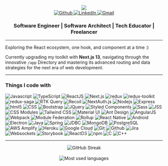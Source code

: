 <div align="center">
  <img src="https://readme-typing-svg.herokuapp.com/?font=Righteous&size=35&center=true&vCenter=true&width=500&height=70&duration=2500&lines=Hi+There!+👋;+I'm+Saketh!;" />
  <div>
    <a href="https://github.com/ssakethraj" target="_blank">
      <img alt="Github" src="https://img.shields.io/badge/-ssakethraj-181717?style=for-the-badge&logo=github&logoColor=white" />
    </a>
    <a href="https://www.linkedin.com/in/ssakethraj" target="_blank">
      <img alt="LinkedIn" src="https://img.shields.io/badge/-in/ssakethraj-0A66C2?style=for-the-badge&logo=linkedin&logoColor=white" />
    </a>
    <a href="mailto:ssakethraj@gmail.com" target="_blank">
      <img alt="Gmail" src="https://img.shields.io/badge/-ssakethraj-EA4335?style=for-the-badge&logo=gmail&logoColor=white" />
    </a>
  </div>
  <h3 align="center">Software Engineer | Software Architect | Tech Educator | Freelancer </h3>
</div>
<hr />
<p>Exploring the React ecosystem, one hook, and component at a time :)</p>
<p>Currently upgrading my toolkit with <strong>Next.js 13</strong>, navigating through the innovative <code>/app</code> Directory and mastering its advanced routing and data strategies for the next era of web development.</p>
<hr />
<h3>Things I code with</h3>
<p>
  <img alt="Javascript" src="https://img.shields.io/badge/Javascript-F7DF1E?style=for-the-badge&logo=javascript&logoColor=black" />
  <img alt="TypeScript" src="https://img.shields.io/badge/-TypeScript-007ACC?style=for-the-badge&logo=typescript&logoColor=white" />
  <img alt="ReactJS" src="https://img.shields.io/badge/-React-61DAFB?style=for-the-badge&logo=react&logoColor=black" />
  <img alt="Next.js" src="https://img.shields.io/badge/next.js-000000?style=for-the-badge&logo=nextdotjs&logoColor=white" />
  <img alt="redux" src="https://img.shields.io/badge/-Redux-764ABC?style=for-the-badge&logo=redux&logoColor=white" />
  <img alt="redux-toolkit" src="https://img.shields.io/badge/-Redux Toolkit-764ABC?style=for-the-badge&logo=redux&logoColor=white" />
  <img alt="redux-saga" src="https://img.shields.io/badge/-Redux Saga-999999?style=for-the-badge&logo=redux-saga&logoColor=white" />
  <img alt="RTK Query" src="https://img.shields.io/badge/RTK Query-764ABC?style=for-the-badge&logo=redux&logoColor=white" />
  <img alt="Recoil" src="https://img.shields.io/badge/-Recoil-3578E5?style=for-the-badge&logo=recoil&logoColor=white" />
  <img alt="NextAuth.js" src="https://img.shields.io/badge/-NextAuth.js-3578E5?style=for-the-badge&logo=nextdotjs&logoColor=white" />
  <img alt="Nodejs" src="https://img.shields.io/badge/-Nodejs-339933?style=for-the-badge&logo=Node.js&logoColor=white" />
  <img alt="Express" src="https://img.shields.io/badge/-Express-000000?style=for-the-badge&logo=express&logoColor=white" />
  <img alt="html5" src="https://img.shields.io/badge/-HTML5-E34F26?style=for-the-badge&logo=html5&logoColor=white" />
  <img alt="CSS" src="https://img.shields.io/badge/-CSS-1572B6?style=for-the-badge&logo=css3&logoColor=white" />
  <img alt="Bootstrap" src="https://img.shields.io/badge/-Bootstrap-7952B3?style=for-the-badge&logo=bootstrap&logoColor=white" />
  <img alt="JQuery" src="https://img.shields.io/badge/-JQuery-0769AD?style=for-the-badge&logo=jquery&logoColor=white" />
  <img alt="Styled Components" src="https://img.shields.io/badge/-Styled Components-DB7093?style=for-the-badge&logo=styled-components&logoColor=white" />
  <img alt="Sass" src="https://img.shields.io/badge/-Sass-CC6699?style=for-the-badge&logo=sass&logoColor=white" />
  <img alt="JSS" src="https://img.shields.io/badge/-JSS-F7DF1E?style=for-the-badge&logo=jss&logoColor=black" />
  <img alt="CSS Modules" src="https://img.shields.io/badge/-CSS Modules-000000?style=for-the-badge&logo=css-modules&logoColor=white" />
  <img alt="Tailwind CSS" src="https://img.shields.io/badge/-Tailwind CSS-06B6D4?style=for-the-badge&logo=tailwind-css&logoColor=white" />
  <img alt="Material UI" src="https://img.shields.io/badge/-Material UI-007FFF?style=for-the-badge&logo=mui&logoColor=white" />
  <img alt="Ant Design" src="https://img.shields.io/badge/-Ant Design-0170FE?style=for-the-badge&logo=antd&logoColor=white" />
  <img alt="AngularJS" src="https://img.shields.io/badge/-AngularJS-0F0F11?style=for-the-badge&logo=angular&logoColor=white" />
  <img alt="Webpack" src="https://img.shields.io/badge/-Webpack-8DD6F9?style=for-the-badge&logo=webpack&logoColor=white" />
  <img alt="Module Federation" src="https://img.shields.io/badge/-Module Federation-8DD6F9?style=for-the-badge&logo=webpack&logoColor=white" />
  <img alt="Rollup" src="https://img.shields.io/badge/-Rollup-EC4A3F?style=for-the-badge&logo=rollup.js&logoColor=white" />
  <img alt="React Native" src="https://img.shields.io/badge/-React Native-61DAFB?style=for-the-badge&logo=react&logoColor=black" />
  <img alt="Android" src="https://img.shields.io/badge/-Android-34A853?style=for-the-badge&logo=android&logoColor=white" />
  <img alt="Electron" src="https://img.shields.io/badge/-Electron-34A853?style=for-the-badge&logo=electron&logoColor=white" />
  <img alt="Java" src="https://img.shields.io/badge/-Java-5383a1?style=for-the-badge&logo=java&logoColor=white" />
  <img alt="Spring" src="https://img.shields.io/badge/-Spring-6DB33F?style=for-the-badge&logo=spring&logoColor=white" />
  <img alt="JDBC" src="https://img.shields.io/badge/-JDBC-5383a1?style=for-the-badge&logo=jdbc&logoColor=white" />
  <img alt="MongoDB" src="https://img.shields.io/badge/-MongoDB-47A248?style=for-the-badge&logo=mongodb&logoColor=white" />
  <img alt="PostgreSQL" src="https://img.shields.io/badge/-PostgreSQL-4169E1?style=for-the-badge&logo=postgresql&logoColor=white" />
  <img alt="AWS Amplify" src="https://img.shields.io/badge/-AWS Amplify-FF9900?style=for-the-badge&logo=AWS-Amplify&logoColor=white" />
  <img alt="Heroku" src="https://img.shields.io/badge/-Heroku-430098?style=for-the-badge&logo=heroku&logoColor=white" />
  <img alt="Google Cloud" src="https://img.shields.io/badge/-Google Cloud-4285F4?style=for-the-badge&logo=google-cloud&logoColor=white" />
  <img alt="Git" src="https://img.shields.io/badge/-Git-F05032?style=for-the-badge&logo=git&logoColor=white" />
  <img alt="Github" src="https://img.shields.io/badge/-Github-181717?style=for-the-badge&logo=github&logoColor=white" />
  <img alt="Jira" src="https://img.shields.io/badge/-Jira-0052CC?style=for-the-badge&logo=jira&logoColor=white" />
  <img alt="Websockets" src="https://img.shields.io/badge/-Websockets-010101?style=for-the-badge&logo=socket.io&logoColor=white" />
  <img alt="Storybook" src="https://img.shields.io/badge/-Storybook-FF4785?style=for-the-badge&logo=storybook&logoColor=white" />
  <img alt="ReactD3" src="https://img.shields.io/badge/-ReactD3-F9A03C?style=for-the-badge&logo=d3.js&logoColor=white" />
  <img alt="npm" src="https://img.shields.io/badge/-NPM-CB3837?style=for-the-badge&logo=npm&logoColor=white" />
  <img alt="C" src="https://img.shields.io/badge/-C-A8B9CC?style=for-the-badge&logo=c&logoColor=white" />
  <img alt="C++" src="https://img.shields.io/badge/-C++-00599C?style=for-the-badge&logo=c%2B%2B&logoColor=white" />
</p>
<hr/>

<div align="center">
  <img src="https://streak-stats.demolab.com?user=ssakethraj&theme=gruvbox&hide_current_streak=true&border_radius=0" alt="GitHub Streak" />  
</div>
<br/>
<div align="center">
  <img src="https://github-readme-stats.vercel.app/api/top-langs/?username=ssakethraj&layout=compact&theme=gruvbox&border_radius=0" alt="Most used languages" />
</div>
